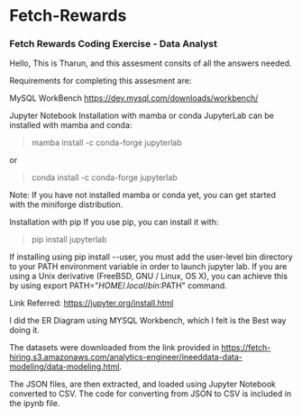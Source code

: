 # Fetch-Rewards


### Fetch Rewards Coding Exercise - Data Analyst


Hello, This is Tharun, and this assesment consits of all the answers needed.

Requirements for completing this assesment are:

MySQL WorkBench
https://dev.mysql.com/downloads/workbench/

Jupyter Notebook
Installation with mamba or conda
JupyterLab can be installed with mamba and conda:

> mamba install -c conda-forge jupyterlab

or

> conda install -c conda-forge jupyterlab

Note: If you have not installed mamba or conda yet, you can get started with the miniforge distribution.

Installation with pip
If you use pip, you can install it with:

> pip install jupyterlab

If installing using pip install --user, you must add the user-level bin directory to your PATH environment variable in order to launch jupyter lab. If you are using a Unix derivative (FreeBSD, GNU / Linux, OS X), you can achieve this by using export PATH="$HOME/.local/bin:$PATH" command.

Link Referred: 
https://jupyter.org/install.html

I did the ER Diagram using MYSQL Workbench, which I felt is the Best way doing it.





The datasets were downloaded from the link provided in https://fetch-hiring.s3.amazonaws.com/analytics-engineer/ineeddata-data-modeling/data-modeling.html.

The JSON files, are then extracted, and loaded using Jupyter Notebook converted to CSV. The code for converting from JSON to CSV is included in the ipynb file.



